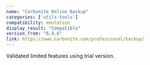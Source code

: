 ```yaml
---
name: "Carbonite Online Backup"
categories: ['utils-tools']
compatibility: emulation
display_result: "Compatible"
version_from: "6.4.6"
link: https://www.carbonite.com/professional/backup/
---
```


Validated limited features using trial version.
